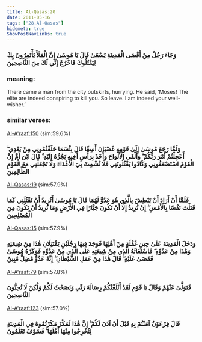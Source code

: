 ```yaml
---
title: Al-Qasas:20
date: 2011-05-16
tags: ["28.Al-Qasas"]
hidemeta: true 
ShowPostNavLinks: true 
---
```

### وَجَاءَ رَجُلٌ مِنْ أَقْصَى الْمَدِينَةِ يَسْعَىٰ قَالَ يَا مُوسَىٰ إِنَّ الْمَلَأَ يَأْتَمِرُونَ بِكَ لِيَقْتُلُوكَ فَاخْرُجْ إِنِّي لَكَ مِنَ النَّاصِحِينَ
### meaning: 
There came a man from the city outskirts, hurrying. He said, ‘Moses! The elite are indeed conspiring to kill you. So leave. I am indeed your well-wisher.’
### similar verses: 

[Al-A'raaf:150](/7/150) (sim:59.6%)

### وَلَمَّا رَجَعَ مُوسَىٰ إِلَىٰ قَوْمِهِ غَضْبَانَ أَسِفًا قَالَ بِئْسَمَا خَلَفْتُمُونِي مِنْ بَعْدِي ۖ أَعَجِلْتُمْ أَمْرَ رَبِّكُمْ ۖ وَأَلْقَى الْأَلْوَاحَ وَأَخَذَ بِرَأْسِ أَخِيهِ يَجُرُّهُ إِلَيْهِ ۚ قَالَ ابْنَ أُمَّ إِنَّ الْقَوْمَ اسْتَضْعَفُونِي وَكَادُوا يَقْتُلُونَنِي فَلَا تُشْمِتْ بِيَ الْأَعْدَاءَ وَلَا تَجْعَلْنِي مَعَ الْقَوْمِ الظَّالِمِينَ

[Al-Qasas:19](/28/19) (sim:57.9%)

### فَلَمَّا أَنْ أَرَادَ أَنْ يَبْطِشَ بِالَّذِي هُوَ عَدُوٌّ لَهُمَا قَالَ يَا مُوسَىٰ أَتُرِيدُ أَنْ تَقْتُلَنِي كَمَا قَتَلْتَ نَفْسًا بِالْأَمْسِ ۖ إِنْ تُرِيدُ إِلَّا أَنْ تَكُونَ جَبَّارًا فِي الْأَرْضِ وَمَا تُرِيدُ أَنْ تَكُونَ مِنَ الْمُصْلِحِينَ

[Al-Qasas:15](/28/15) (sim:57.9%)

### وَدَخَلَ الْمَدِينَةَ عَلَىٰ حِينِ غَفْلَةٍ مِنْ أَهْلِهَا فَوَجَدَ فِيهَا رَجُلَيْنِ يَقْتَتِلَانِ هَٰذَا مِنْ شِيعَتِهِ وَهَٰذَا مِنْ عَدُوِّهِ ۖ فَاسْتَغَاثَهُ الَّذِي مِنْ شِيعَتِهِ عَلَى الَّذِي مِنْ عَدُوِّهِ فَوَكَزَهُ مُوسَىٰ فَقَضَىٰ عَلَيْهِ ۖ قَالَ هَٰذَا مِنْ عَمَلِ الشَّيْطَانِ ۖ إِنَّهُ عَدُوٌّ مُضِلٌّ مُبِينٌ

[Al-A'raaf:79](/7/79) (sim:57.8%)

### فَتَوَلَّىٰ عَنْهُمْ وَقَالَ يَا قَوْمِ لَقَدْ أَبْلَغْتُكُمْ رِسَالَةَ رَبِّي وَنَصَحْتُ لَكُمْ وَلَٰكِنْ لَا تُحِبُّونَ النَّاصِحِينَ

[Al-A'raaf:123](/7/123) (sim:57.0%)

### قَالَ فِرْعَوْنُ آمَنْتُمْ بِهِ قَبْلَ أَنْ آذَنَ لَكُمْ ۖ إِنَّ هَٰذَا لَمَكْرٌ مَكَرْتُمُوهُ فِي الْمَدِينَةِ لِتُخْرِجُوا مِنْهَا أَهْلَهَا ۖ فَسَوْفَ تَعْلَمُونَ
